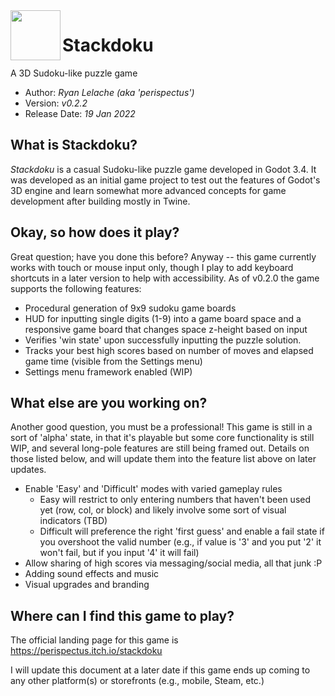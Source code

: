 <img src="https://github.com/perispectus/stackdoku/blob/main/icon.png?raw=true" align="left" width="80" height="80">

# Stackdoku
A 3D Sudoku-like puzzle game

* Author: *Ryan Lelache (aka 'perispectus')*
* Version: *v0.2.2*
* Release Date: *19 Jan 2022*

## What is Stackdoku?
*Stackdoku* is a casual Sudoku-like puzzle game developed in Godot 3.4. It was developed as an initial game project to test out the features of Godot's 3D engine and learn somewhat more advanced concepts for game development after building mostly in Twine.

## Okay, so how does it play?
Great question; have you done this before? Anyway -- this game currently works with touch or mouse input only, though I play to add keyboard shortcuts in a later version to help with accessibility. As of v0.2.0 the game supports the following features:
* Procedural generation of 9x9 sudoku game boards
* HUD for inputting single digits (1-9) into a game board space and a responsive game board that changes space z-height based on input
* Verifies 'win state' upon successfully inputting the puzzle solution.
* Tracks your best high scores based on number of moves and elapsed game time (visible from the Settings menu)
* Settings menu framework enabled (WIP)

## What else are you working on?
Another good question, you must be a professional! This game is still in a sort of 'alpha' state, in that it's playable but some core functionality is still WIP, and several long-pole features are still being framed out. Details on those listed below, and will update them into the feature list above on later updates.
* Enable 'Easy' and 'Difficult' modes with varied gameplay rules
    * Easy will restrict to only entering numbers that haven't been used yet (row, col, or block) and likely involve some sort of visual indicators (TBD)
    * Difficult will preference the right 'first guess' and enable a fail state if you overshoot the valid number (e.g., if value is '3' and you put '2' it won't fail, but if you input '4' it will fail)
* Allow sharing of high scores via messaging/social media, all that junk :P
* Adding sound effects and music
* Visual upgrades and branding

## Where can I find this game to play?
The official landing page for this game is https://perispectus.itch.io/stackdoku

I will update this document at a later date if this game ends up coming to any other platform(s) or storefronts (e.g., mobile, Steam, etc.)
